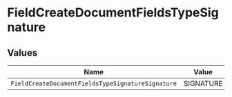 # FieldCreateDocumentFieldsTypeSignature


## Values

| Name                                              | Value                                             |
| ------------------------------------------------- | ------------------------------------------------- |
| `FieldCreateDocumentFieldsTypeSignatureSignature` | SIGNATURE                                         |